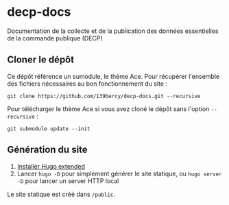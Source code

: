 # decp-docs

Documentation de la collecte et de la publication des données essentielles de la commande publique (DECP)

## Cloner le dépôt

Ce dépôt référence un sumodule, le thème Ace. Pour récupérer l'ensemble des fichiers nécessaires au bon fonctionnement du site :

```
git clone https://github.com/139bercy/decp-docs.git --recursive
```

Pour télécharger le thème Ace si vous avez cloné le dépôt sans l'option `--recursive` :

```
git submodule update --init
```

## Génération du site

1. [Installer Hugo extended](https://gohugo.io/getting-started/installing/)
2. Lancer `hugo -D` pour simplement générer le site statique, ou `hugo server -D` pour lancer un server HTTP local

Le site statique est créé dans `/public`.
